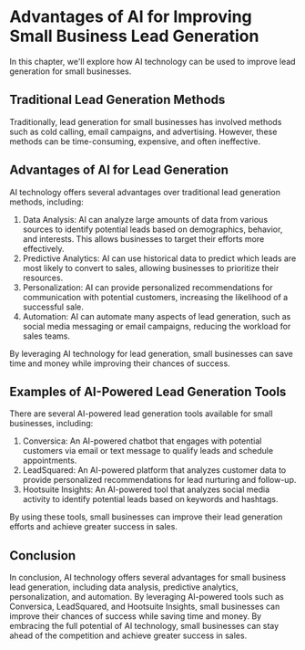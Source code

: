 Advantages of AI for Improving Small Business Lead Generation
==============================================================================================================================

In this chapter, we'll explore how AI technology can be used to improve lead generation for small businesses.

Traditional Lead Generation Methods
-----------------------------------

Traditionally, lead generation for small businesses has involved methods such as cold calling, email campaigns, and advertising. However, these methods can be time-consuming, expensive, and often ineffective.

Advantages of AI for Lead Generation
------------------------------------

AI technology offers several advantages over traditional lead generation methods, including:

1. Data Analysis: AI can analyze large amounts of data from various sources to identify potential leads based on demographics, behavior, and interests. This allows businesses to target their efforts more effectively.
2. Predictive Analytics: AI can use historical data to predict which leads are most likely to convert to sales, allowing businesses to prioritize their resources.
3. Personalization: AI can provide personalized recommendations for communication with potential customers, increasing the likelihood of a successful sale.
4. Automation: AI can automate many aspects of lead generation, such as social media messaging or email campaigns, reducing the workload for sales teams.

By leveraging AI technology for lead generation, small businesses can save time and money while improving their chances of success.

Examples of AI-Powered Lead Generation Tools
--------------------------------------------

There are several AI-powered lead generation tools available for small businesses, including:

1. Conversica: An AI-powered chatbot that engages with potential customers via email or text message to qualify leads and schedule appointments.
2. LeadSquared: An AI-powered platform that analyzes customer data to provide personalized recommendations for lead nurturing and follow-up.
3. Hootsuite Insights: An AI-powered tool that analyzes social media activity to identify potential leads based on keywords and hashtags.

By using these tools, small businesses can improve their lead generation efforts and achieve greater success in sales.

Conclusion
----------

In conclusion, AI technology offers several advantages for small business lead generation, including data analysis, predictive analytics, personalization, and automation. By leveraging AI-powered tools such as Conversica, LeadSquared, and Hootsuite Insights, small businesses can improve their chances of success while saving time and money. By embracing the full potential of AI technology, small businesses can stay ahead of the competition and achieve greater success in sales.
